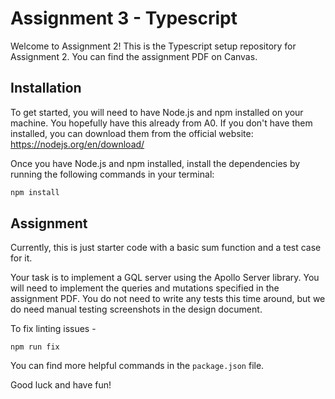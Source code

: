 # Assignment 3 - Typescript

Welcome to Assignment 2! This is the Typescript setup repository for Assignment 2. You can find the assignment PDF on Canvas.

## Installation

To get started, you will need to have Node.js and npm installed on your machine. You hopefully have this already from A0.
If you don't have them installed, you can download them from the official website: https://nodejs.org/en/download/

Once you have Node.js and npm installed, install the dependencies by running the following commands in your terminal:

```bash
npm install
```

## Assignment

Currently, this is just starter code with a basic sum function and a test case for it. 

Your task is to implement a GQL server using the Apollo Server library. You will need to implement the queries and mutations specified in the assignment PDF. You do not need to write any tests this time around, but we do need manual testing screenshots in the design document.

To fix linting issues - 
```
npm run fix
```

You can find more helpful commands in the `package.json` file.


Good luck and have fun!
